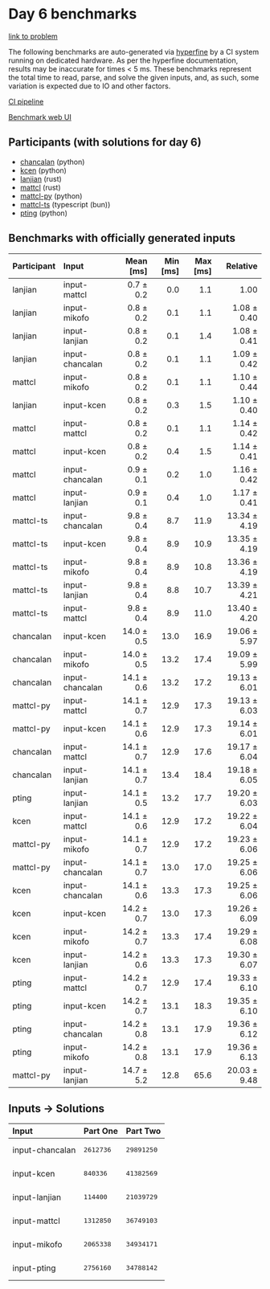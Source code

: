 # Day 6 benchmarks

[link to problem](https://adventofcode.com/2023/day/6)

The following benchmarks are auto-generated via
[hyperfine](https://github.com/sharkdp/hyperfine) by a CI system running on
dedicated hardware. As per the hyperfine documentation, results may be
inaccurate for times < 5 ms. These benchmarks represent the total time to read,
parse, and solve the given inputs, and, as such, some variation is expected due
to IO and other factors.

[CI pipeline](http://ci.papercode.net:8080/teams/main/pipelines/aoc2023)

[Benchmark web UI](https://aoc.ancalagon.black)


## Participants (with solutions for day 6)

- [chancalan](https://github.com/chancalan/aoc2023) (python)
- [kcen](https://github.com/kcen/aoc2023) (python)
- [lanjian](https://github.com/lanjian/aoc-2023) (rust)
- [mattcl](https://github.com/mattcl/aoc2023) (rust)
- [mattcl-py](https://github.com/mattcl/aoc2023-py) (python)
- [mattcl-ts](https://github.com/mattcl/aoc2023-js) (typescript (bun))
- [pting](https://github.com/pting/aoc2023) (python)


## Benchmarks with officially generated inputs

| Participant | Input | Mean [ms] | Min [ms] | Max [ms] | Relative |
|:---|:---|---:|---:|---:|---:|
| lanjian | input-mattcl | 0.7 ± 0.2 | 0.0 | 1.1 | 1.00 |
| lanjian | input-mikofo | 0.8 ± 0.2 | 0.1 | 1.1 | 1.08 ± 0.40 |
| lanjian | input-lanjian | 0.8 ± 0.2 | 0.1 | 1.4 | 1.08 ± 0.41 |
| lanjian | input-chancalan | 0.8 ± 0.2 | 0.1 | 1.1 | 1.09 ± 0.42 |
| mattcl | input-mikofo | 0.8 ± 0.2 | 0.1 | 1.1 | 1.10 ± 0.44 |
| lanjian | input-kcen | 0.8 ± 0.2 | 0.3 | 1.5 | 1.10 ± 0.40 |
| mattcl | input-mattcl | 0.8 ± 0.2 | 0.1 | 1.1 | 1.14 ± 0.42 |
| mattcl | input-kcen | 0.8 ± 0.2 | 0.4 | 1.5 | 1.14 ± 0.41 |
| mattcl | input-chancalan | 0.9 ± 0.1 | 0.2 | 1.0 | 1.16 ± 0.42 |
| mattcl | input-lanjian | 0.9 ± 0.1 | 0.4 | 1.0 | 1.17 ± 0.41 |
| mattcl-ts | input-chancalan | 9.8 ± 0.4 | 8.7 | 11.9 | 13.34 ± 4.19 |
| mattcl-ts | input-kcen | 9.8 ± 0.4 | 8.9 | 10.9 | 13.35 ± 4.19 |
| mattcl-ts | input-mikofo | 9.8 ± 0.4 | 8.9 | 10.8 | 13.36 ± 4.19 |
| mattcl-ts | input-lanjian | 9.8 ± 0.4 | 8.8 | 10.7 | 13.39 ± 4.21 |
| mattcl-ts | input-mattcl | 9.8 ± 0.4 | 8.9 | 11.0 | 13.40 ± 4.20 |
| chancalan | input-kcen | 14.0 ± 0.5 | 13.0 | 16.9 | 19.06 ± 5.97 |
| chancalan | input-mikofo | 14.0 ± 0.5 | 13.2 | 17.4 | 19.09 ± 5.99 |
| chancalan | input-chancalan | 14.1 ± 0.6 | 13.2 | 17.2 | 19.13 ± 6.01 |
| mattcl-py | input-mattcl | 14.1 ± 0.7 | 12.9 | 17.3 | 19.13 ± 6.03 |
| mattcl-py | input-kcen | 14.1 ± 0.6 | 12.9 | 17.3 | 19.14 ± 6.01 |
| chancalan | input-mattcl | 14.1 ± 0.7 | 12.9 | 17.6 | 19.17 ± 6.04 |
| chancalan | input-lanjian | 14.1 ± 0.7 | 13.4 | 18.4 | 19.18 ± 6.05 |
| pting | input-lanjian | 14.1 ± 0.5 | 13.2 | 17.7 | 19.20 ± 6.03 |
| kcen | input-mattcl | 14.1 ± 0.6 | 12.9 | 17.2 | 19.22 ± 6.04 |
| mattcl-py | input-mikofo | 14.1 ± 0.7 | 12.9 | 17.2 | 19.23 ± 6.06 |
| mattcl-py | input-chancalan | 14.1 ± 0.7 | 13.0 | 17.0 | 19.25 ± 6.06 |
| kcen | input-chancalan | 14.1 ± 0.6 | 13.3 | 17.3 | 19.25 ± 6.06 |
| kcen | input-kcen | 14.2 ± 0.7 | 13.0 | 17.3 | 19.26 ± 6.09 |
| kcen | input-mikofo | 14.2 ± 0.7 | 13.3 | 17.4 | 19.29 ± 6.08 |
| kcen | input-lanjian | 14.2 ± 0.6 | 13.3 | 17.3 | 19.30 ± 6.07 |
| pting | input-mattcl | 14.2 ± 0.7 | 12.9 | 17.4 | 19.33 ± 6.10 |
| pting | input-kcen | 14.2 ± 0.7 | 13.1 | 18.3 | 19.35 ± 6.10 |
| pting | input-chancalan | 14.2 ± 0.8 | 13.1 | 17.9 | 19.36 ± 6.12 |
| pting | input-mikofo | 14.2 ± 0.8 | 13.1 | 17.9 | 19.36 ± 6.13 |
| mattcl-py | input-lanjian | 14.7 ± 5.2 | 12.8 | 65.6 | 20.03 ± 9.48 |


## Inputs -> Solutions

| Input | Part One | Part Two |
|:---|:---|:---|
|input-chancalan|<pre>2612736</pre>|<pre>29891250</pre>|
|input-kcen|<pre>840336</pre>|<pre>41382569</pre>|
|input-lanjian|<pre>114400</pre>|<pre>21039729</pre>|
|input-mattcl|<pre>1312850</pre>|<pre>36749103</pre>|
|input-mikofo|<pre>2065338</pre>|<pre>34934171</pre>|
|input-pting|<pre>2756160</pre>|<pre>34788142</pre>|